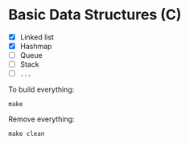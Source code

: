 # Basic Data Structures (C)

- [x] Linked list
- [x] Hashmap
- [ ] Queue
- [ ] Stack
- [ ] `...`

To build everything:
```
make
```

Remove everything:
```
make clean
```
